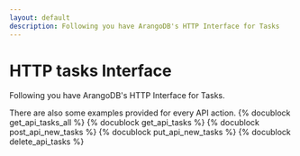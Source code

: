 ```yaml
---
layout: default
description: Following you have ArangoDB's HTTP Interface for Tasks
---
```

HTTP tasks Interface
====================

Following you have ArangoDB's HTTP Interface for Tasks.

There are also some examples provided for every API action. 
{% docublock get_api_tasks_all %}
{% docublock get_api_tasks %}
{% docublock post_api_new_tasks %}
{% docublock put_api_new_tasks %}
{% docublock delete_api_tasks %}

